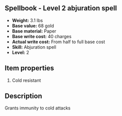 ## Spellbook - Level 2 abjuration spell

- **Weight:** 3.1 lbs
- **Base value:** 68 gold
- **Base material:** Paper
- **Base write cost:** 40 charges
- **Actual write cost:** From half to full base cost
- **Skill:** Abjuration spell
- **Level:** 2

## Item properties

1. Cold resistant

## Description

Grants immunity to cold attacks
